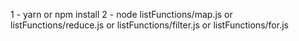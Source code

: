 1 - yarn or npm install
2 - node listFunctions/map.js
      or listFunctions/reduce.js
      or listFunctions/filter.js
      or listFunctions/for.js
